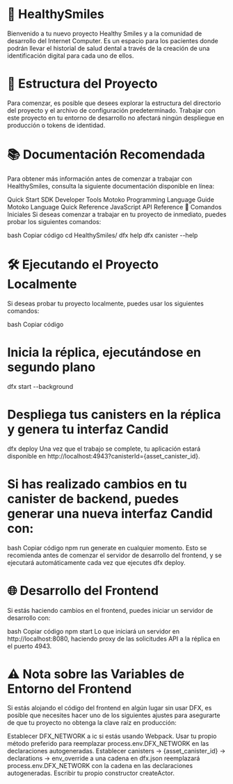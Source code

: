 # 🦷 HealthySmiles
Bienvenido a tu nuevo proyecto Healthy Smiles y a la comunidad de desarrollo del Internet Computer. Es un espacio para los pacientes donde podrán llevar el historial de salud dental a través de la creación de una identificación digital para cada uno de ellos. 

# 📁 Estructura del Proyecto
Para comenzar, es posible que desees explorar la estructura del directorio del proyecto y el archivo de configuración predeterminado. Trabajar con este proyecto en tu entorno de desarrollo no afectará ningún despliegue en producción o tokens de identidad.

# 📚 Documentación Recomendada
Para obtener más información antes de comenzar a trabajar con HealthySmiles, consulta la siguiente documentación disponible en línea:

Quick Start
SDK Developer Tools
Motoko Programming Language Guide
Motoko Language Quick Reference
JavaScript API Reference
🚀 Comandos Iniciales
Si deseas comenzar a trabajar en tu proyecto de inmediato, puedes probar los siguientes comandos:

bash
Copiar código
cd HealthySmiles/
dfx help
dfx canister --help
# 🛠️ Ejecutando el Proyecto Localmente
Si deseas probar tu proyecto localmente, puedes usar los siguientes comandos:

bash
Copiar código
# Inicia la réplica, ejecutándose en segundo plano
dfx start --background

# Despliega tus canisters en la réplica y genera tu interfaz Candid
dfx deploy
Una vez que el trabajo se complete, tu aplicación estará disponible en http://localhost:4943?canisterId={asset_canister_id}.

# Si has realizado cambios en tu canister de backend, puedes generar una nueva interfaz Candid con:

bash
Copiar código
npm run generate
en cualquier momento. Esto se recomienda antes de comenzar el servidor de desarrollo del frontend, y se ejecutará automáticamente cada vez que ejecutes dfx deploy.

# 🌐 Desarrollo del Frontend
Si estás haciendo cambios en el frontend, puedes iniciar un servidor de desarrollo con:

bash
Copiar código
npm start
Lo que iniciará un servidor en http://localhost:8080, haciendo proxy de las solicitudes API a la réplica en el puerto 4943.

# ⚠️ Nota sobre las Variables de Entorno del Frontend
Si estás alojando el código del frontend en algún lugar sin usar DFX, es posible que necesites hacer uno de los siguientes ajustes para asegurarte de que tu proyecto no obtenga la clave raíz en producción:

Establecer DFX_NETWORK a ic si estás usando Webpack.
Usar tu propio método preferido para reemplazar process.env.DFX_NETWORK en las declaraciones autogeneradas.
Establecer canisters -> {asset_canister_id} -> declarations -> env_override a una cadena en dfx.json reemplazará process.env.DFX_NETWORK con la cadena en las declaraciones autogeneradas.
Escribir tu propio constructor createActor.
